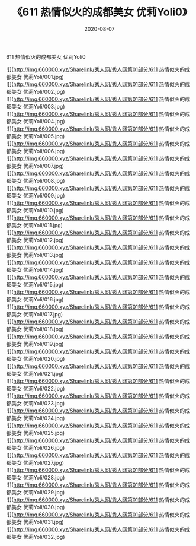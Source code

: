 ﻿---
layout: post
title:  《611 热情似火的成都美女 优莉Yoli0》
date:   2020-08-07
img: http://img.660000.xyz/Sharelink/秀人网/秀人网第01部分/611 热情似火的成都美女 优莉Yoli0/000.jpg
categories: [美女, 清纯, 唯美]
---

611 热情似火的成都美女 优莉Yoli0

  ![](http://img.660000.xyz/Sharelink/秀人网/秀人网第01部分/611 热情似火的成都美女 优莉Yoli/001.jpg) <br> ![](http://img.660000.xyz/Sharelink/秀人网/秀人网第01部分/611 热情似火的成都美女 优莉Yoli/002.jpg) <br> ![](http://img.660000.xyz/Sharelink/秀人网/秀人网第01部分/611 热情似火的成都美女 优莉Yoli/003.jpg) <br> ![](http://img.660000.xyz/Sharelink/秀人网/秀人网第01部分/611 热情似火的成都美女 优莉Yoli/004.jpg) <br> ![](http://img.660000.xyz/Sharelink/秀人网/秀人网第01部分/611 热情似火的成都美女 优莉Yoli/005.jpg) <br> ![](http://img.660000.xyz/Sharelink/秀人网/秀人网第01部分/611 热情似火的成都美女 优莉Yoli/006.jpg) <br> ![](http://img.660000.xyz/Sharelink/秀人网/秀人网第01部分/611 热情似火的成都美女 优莉Yoli/007.jpg) <br> ![](http://img.660000.xyz/Sharelink/秀人网/秀人网第01部分/611 热情似火的成都美女 优莉Yoli/008.jpg) <br> ![](http://img.660000.xyz/Sharelink/秀人网/秀人网第01部分/611 热情似火的成都美女 优莉Yoli/009.jpg) <br> ![](http://img.660000.xyz/Sharelink/秀人网/秀人网第01部分/611 热情似火的成都美女 优莉Yoli/010.jpg) <br> ![](http://img.660000.xyz/Sharelink/秀人网/秀人网第01部分/611 热情似火的成都美女 优莉Yoli/011.jpg) <br> ![](http://img.660000.xyz/Sharelink/秀人网/秀人网第01部分/611 热情似火的成都美女 优莉Yoli/012.jpg) <br> ![](http://img.660000.xyz/Sharelink/秀人网/秀人网第01部分/611 热情似火的成都美女 优莉Yoli/013.jpg) <br> ![](http://img.660000.xyz/Sharelink/秀人网/秀人网第01部分/611 热情似火的成都美女 优莉Yoli/014.jpg) <br> ![](http://img.660000.xyz/Sharelink/秀人网/秀人网第01部分/611 热情似火的成都美女 优莉Yoli/015.jpg) <br> ![](http://img.660000.xyz/Sharelink/秀人网/秀人网第01部分/611 热情似火的成都美女 优莉Yoli/016.jpg) <br> ![](http://img.660000.xyz/Sharelink/秀人网/秀人网第01部分/611 热情似火的成都美女 优莉Yoli/017.jpg) <br> ![](http://img.660000.xyz/Sharelink/秀人网/秀人网第01部分/611 热情似火的成都美女 优莉Yoli/018.jpg) <br> ![](http://img.660000.xyz/Sharelink/秀人网/秀人网第01部分/611 热情似火的成都美女 优莉Yoli/019.jpg) <br> ![](http://img.660000.xyz/Sharelink/秀人网/秀人网第01部分/611 热情似火的成都美女 优莉Yoli/020.jpg) <br> ![](http://img.660000.xyz/Sharelink/秀人网/秀人网第01部分/611 热情似火的成都美女 优莉Yoli/021.jpg) <br> ![](http://img.660000.xyz/Sharelink/秀人网/秀人网第01部分/611 热情似火的成都美女 优莉Yoli/022.jpg) <br> ![](http://img.660000.xyz/Sharelink/秀人网/秀人网第01部分/611 热情似火的成都美女 优莉Yoli/023.jpg) <br> ![](http://img.660000.xyz/Sharelink/秀人网/秀人网第01部分/611 热情似火的成都美女 优莉Yoli/024.jpg) <br> ![](http://img.660000.xyz/Sharelink/秀人网/秀人网第01部分/611 热情似火的成都美女 优莉Yoli/025.jpg) <br> ![](http://img.660000.xyz/Sharelink/秀人网/秀人网第01部分/611 热情似火的成都美女 优莉Yoli/026.jpg) <br> ![](http://img.660000.xyz/Sharelink/秀人网/秀人网第01部分/611 热情似火的成都美女 优莉Yoli/027.jpg) <br> ![](http://img.660000.xyz/Sharelink/秀人网/秀人网第01部分/611 热情似火的成都美女 优莉Yoli/028.jpg) <br> ![](http://img.660000.xyz/Sharelink/秀人网/秀人网第01部分/611 热情似火的成都美女 优莉Yoli/029.jpg) <br> ![](http://img.660000.xyz/Sharelink/秀人网/秀人网第01部分/611 热情似火的成都美女 优莉Yoli/030.jpg) <br> ![](http://img.660000.xyz/Sharelink/秀人网/秀人网第01部分/611 热情似火的成都美女 优莉Yoli/031.jpg) <br> ![](http://img.660000.xyz/Sharelink/秀人网/秀人网第01部分/611 热情似火的成都美女 优莉Yoli/032.jpg) <br>